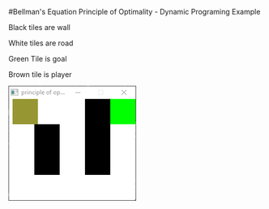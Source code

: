 #Bellman's Equation Principle of Optimality - Dynamic Programing Example

Black tiles are wall

White tiles are road

Green Tile is goal

Brown tile is player

![Alt text](example.gif?raw=true "Example")
